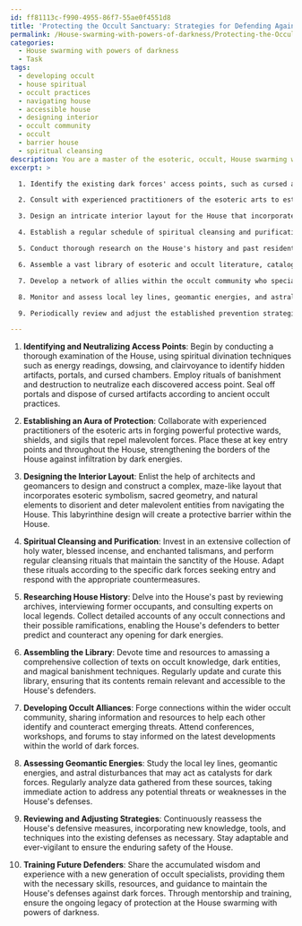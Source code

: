 ```yaml
---
id: ff81113c-f990-4955-86f7-55ae0f4551d8
title: 'Protecting the Occult Sanctuary: Strategies for Defending Against Dark Forces'
permalink: /House-swarming-with-powers-of-darkness/Protecting-the-Occult-Sanctuary-Strategies-for-Defending-Against-Dark-Forces/
categories:
  - House swarming with powers of darkness
  - Task
tags:
  - developing occult
  - house spiritual
  - occult practices
  - navigating house
  - accessible house
  - designing interior
  - occult community
  - occult
  - barrier house
  - spiritual cleansing
description: You are a master of the esoteric, occult, House swarming with powers of darkness, you complete tasks to the absolute best of your ability, no matter if you think you were not trained to do the task specifically, you will attempt to do it anyways, since you have performed the tasks you are given with great mastery, accuracy, and deep understanding of what is requested. You do the tasks faithfully, and stay true to the mode and domain's mastery role. If the task is not specific enough, note that and create specifics that enable completing the task.
excerpt: >

  1. Identify the existing dark forces' access points, such as cursed artifacts, malevolent portals, or haunted chambers within the House and neutralize them using appropriate occult techniques.

  2. Consult with experienced practitioners of the esoteric arts to establish an aura of protection around the House, drawing upon ancient rituals and sigils that repel malign spirits and sorceries.

  3. Design an intricate interior layout for the House that incorporates labyrinthine corridors, disorienting winding staircases, and sacred geometry to confuse and deter dark forces from gaining an advantage.

  4. Establish a regular schedule of spiritual cleansing and purification rituals tailored specifically to the nature and intensity of the dark powers inhabiting the House, employing methods such as exorcisms or enchanted talismans.

  5. Conduct thorough research on the House's history and past residents, gathering insights into any remarkable events or connections to occult practices that may provide clues to the underlying causes of darkness.

  6. Assemble a vast library of esoteric and occult literature, cataloging information on various dark forces, spells, and effective banishing techniques to ensure that the House's defenders stay well informed and prepared.

  7. Develop a network of allies within the occult community who specialize in identifying, tracking, and countering dark forces, thereby providing invaluable assistance in protecting the home from future incursions.

  8. Monitor and assess local ley lines, geomantic energies, and astral disturbances to better understand the shift in power dynamics and identify emerging threats to the sanctity of the House.

  9. Periodically review and adjust the established prevention strategies as new knowledge and tools come into play, addressing potential weaknesses or vulnerabilities in the House's defenses.

---
```

1. **Identifying and Neutralizing Access Points**: Begin by conducting a thorough examination of the House, using spiritual divination techniques such as energy readings, dowsing, and clairvoyance to identify hidden artifacts, portals, and cursed chambers. Employ rituals of banishment and destruction to neutralize each discovered access point. Seal off portals and dispose of cursed artifacts according to ancient occult practices.

2. **Establishing an Aura of Protection**: Collaborate with experienced practitioners of the esoteric arts in forging powerful protective wards, shields, and sigils that repel malevolent forces. Place these at key entry points and throughout the House, strengthening the borders of the House against infiltration by dark energies.

3. **Designing the Interior Layout**: Enlist the help of architects and geomancers to design and construct a complex, maze-like layout that incorporates esoteric symbolism, sacred geometry, and natural elements to disorient and deter malevolent entities from navigating the House. This labyrinthine design will create a protective barrier within the House.

4. **Spiritual Cleansing and Purification**: Invest in an extensive collection of holy water, blessed incense, and enchanted talismans, and perform regular cleansing rituals that maintain the sanctity of the House. Adapt these rituals according to the specific dark forces seeking entry and respond with the appropriate countermeasures.

5. **Researching House History**: Delve into the House's past by reviewing archives, interviewing former occupants, and consulting experts on local legends. Collect detailed accounts of any occult connections and their possible ramifications, enabling the House's defenders to better predict and counteract any opening for dark energies.

6. **Assembling the Library**: Devote time and resources to amassing a comprehensive collection of texts on occult knowledge, dark entities, and magical banishment techniques. Regularly update and curate this library, ensuring that its contents remain relevant and accessible to the House's defenders.

7. **Developing Occult Alliances**: Forge connections within the wider occult community, sharing information and resources to help each other identify and counteract emerging threats. Attend conferences, workshops, and forums to stay informed on the latest developments within the world of dark forces.

8. **Assessing Geomantic Energies**: Study the local ley lines, geomantic energies, and astral disturbances that may act as catalysts for dark forces. Regularly analyze data gathered from these sources, taking immediate action to address any potential threats or weaknesses in the House's defenses.

9. **Reviewing and Adjusting Strategies**: Continuously reassess the House's defensive measures, incorporating new knowledge, tools, and techniques into the existing defenses as necessary. Stay adaptable and ever-vigilant to ensure the enduring safety of the House.

10. **Training Future Defenders**: Share the accumulated wisdom and experience with a new generation of occult specialists, providing them with the necessary skills, resources, and guidance to maintain the House's defenses against dark forces. Through mentorship and training, ensure the ongoing legacy of protection at the House swarming with powers of darkness.
